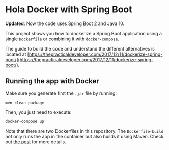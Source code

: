 # Hola Docker with Spring Boot

**Updated**: Now the code uses Spring Boot 2 and Java 10.

This project shows you how to dockerize a Spring Boot application using a single `Dockerfile` or combining it with `docker-compose`.

The guide to build the code and understand the different alternatives is located at [https://thepracticaldeveloper.com/2017/12/11/dockerize-spring-boot/](https://thepracticaldeveloper.com/2017/12/11/dockerize-spring-boot/).

## Running the app with Docker

Make sure you generate first the `.jar` file by running:

`mvn clean package`

Then, you just need to execute:

`docker-compose up`

Note that there are two Dockerfiles in this repository. The `Dockerfile-build` not only runs the app in the container but also builds it using Maven. Check out [the post](https://thepracticaldeveloper.com/2017/12/11/dockerize-spring-boot/) for more details.